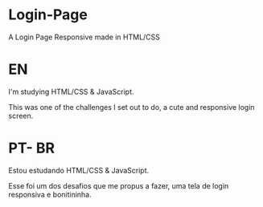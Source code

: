 # Login-Page
A Login Page Responsive made in HTML/CSS

# EN 

I'm studying HTML/CSS & JavaScript.

This was one of the challenges I set out to do, a cute and responsive login screen.


# PT- BR

Estou estudando HTML/CSS & JavaScript. 

Esse foi um dos desafios que me propus a fazer, uma tela de login responsiva e bonitininha.
